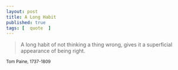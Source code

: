 ```yaml
---
layout: post
title: A Long Habit
published: true
tags: [  quote  ]
---
```


<blockquote>
<p>
A long habit of not thinking a thing wrong, gives it a superficial appearance of being right.
</p>
</blockquote>
<small>Tom Paine, 1737-1809</small>

